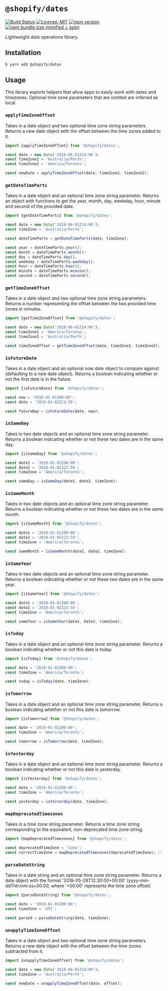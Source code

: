 # `@shopify/dates`

[![Build Status](https://travis-ci.org/Shopify/quilt.svg?branch=master)](https://travis-ci.org/Shopify/quilt)
[![License: MIT](https://img.shields.io/badge/License-MIT-green.svg)](LICENSE.md) [![npm version](https://badge.fury.io/js/%40shopify%2Fdates.svg)](https://badge.fury.io/js/%40shopify%2Fdates.svg) [![npm bundle size (minified + gzip)](https://img.shields.io/bundlephobia/minzip/@shopify/dates.svg)](https://img.shields.io/bundlephobia/minzip/@shopify/dates.svg)

Lightweight date operations library.

## Installation

```bash
$ yarn add @shopify/dates
```

## Usage

This library exports helpers that allow apps to easily work with dates and timezones.
Optional time zone parameters that are omitted are inferred as local.

### `applyTimeZoneOffset`

Takes in a date object and two optional time zone string parameters. Returns a new date object with the offset between the time zones added to it.

```ts
import {applyTimeZoneOffset} from '@shopify/dates';

const date = new Date('2018-06-01Z14:00');
const timeZone1 = 'Australia/Perth';
const timeZone2 = 'America/Toronto';

const newDate = applyTimeZoneOffset(date, timeZone1, timeZone2);
```

### `getDateTimeParts`

Takes in a date object and an optional time zone string parameter. Returns an object with functions to get the year, month, day, weekday, hour, minute and second of the provided date.

```ts
import {getDateTimeParts} from '@shopify/dates';

const date = new Date('2018-06-01Z14:00');
const timeZone = 'Australia/Perth';

const dateTimeParts = getDateTimeParts(date, timeZone);

const year = dateTimeParts.year();
const month = dateTimeParts.month();
const day = dateTimeParts.day();
const weekday = dateTimeParts.weekday();
const hour = dateTimeParts.hour();
const minute = dateTimeParts.minute();
const second = dateTimeParts.second();
```

### `getTimeZoneOffset`

Takes in a date object and two optional time zone string parameters. Returns a number representing the offset between the two provided time zones in minutes.

```ts
import {getTimeZoneOffset} from '@shopify/dates';

const date = new Date('2018-06-01Z14:00');
const timeZone1 = 'America/Toronto';
const timeZone2 = 'Australia/Perth';

const timeZoneOffset = getTimeZoneOffset(date, timeZone1, timeZone2);
```

### `isFutureDate`

Takes in a date object and an optional now date object to compare against (defaulting to a new date object). Returns a boolean indicating whether or not the first date is in the future.

```ts
import {isFutureDate} from '@shopify/dates';

const now = '2018-01-01Z00:00';
const date = '2018-01-02Z23:59';

const futureDay = isFutureDate(date, now);
```

### `isSameDay`

Takes in two date objects and an optional time zone string parameter. Returns a boolean indicating whether or not these two dates are in the same day.

```ts
import {isSameDay} from '@shopify/dates';

const date1 = '2018-01-01Z00:00';
const date2 = '2018-01-02Z23:59';
const timeZone = 'America/Toronto';

const sameDay = isSameDay(date1, date2, timeZone);
```

### `isSameMonth`

Takes in two date objects and an optional time zone string parameter. Returns a boolean indicating whether or not these two dates are in the same month.

```ts
import {isSameMonth} from '@shopify/dates';

const date1 = '2018-01-01Z00:00';
const date2 = '2018-01-02Z23:59';
const timeZone = 'America/Toronto';

const sameMonth = isSameMonth(date1, date2, timeZone);
```

### `isSameYear`

Takes in two date objects and an optional time zone string parameter. Returns a boolean indicating whether or not these two dates are in the same year.

```ts
import {isSameYear} from '@shopify/dates';

const date1 = '2018-01-01Z00:00';
const date2 = '2018-01-02Z23:59';
const timeZone = 'America/Toronto';

const sameYear = isSameYear(date1, date2, timeZone);
```

### `isToday`

Takes in a date object and an optional time zone string parameter. Returns a boolean indicating whether or not this date is today.

```ts
import {isToday} from '@shopify/dates';

const date = '2018-01-01Z00:00';
const timeZone = 'America/Toronto';

const today = isToday(date, timeZone);
```

### `isTomorrow`

Takes in a date object and an optional time zone string parameter. Returns a boolean indicating whether or not this date is tomorrow.

```ts
import {isTomorrow} from '@shopify/dates';

const date = '2018-01-01Z00:00';
const timeZone = 'America/Toronto';

const tomorrow = isTomorrow(date, timeZone);
```

### `isYesterday`

Takes in a date object and an optional time zone string parameter. Returns a boolean indicating whether or not this date is yesterday.

```ts
import {isYesterday} from '@shopify/dates';

const date = '2018-01-01Z00:00';
const timeZone = 'America/Toronto';

const yesterday = isYesterday(date, timeZone);
```

### `mapDeprecatedTimezones`

Takes in a time zone string parameter. Returns a time zone string corresponding to the equivalent, non-deprecated time zone string.

```ts
import {mapDeprecatedTimezones} from '@shopify/dates';

const deprecatedTimeZone = 'Cuba';
const correctTimeZone = mapDeprecatedTimezones(deprecatedTimeZone); // In this case, returns 'America/Havana'
```

### `parseDateString`

Takes in a date string and an optional time zone string parameter. Returns a date object with the format '2018-05-28T12:30:00+00:00' (yyyy-mm-ddThh:mm:ss+00:00, where '+00:00' represents the time zone offset)

```ts
import {parseDateString} from '@shopify/dates';

const date = '2018-01-01Z00:00';
const timeZone = 'UTC';

const parsed = parseDateString(date, timeZone);
```

### `unapplyTimeZoneOffset`

Takes in a date object and two optional time zone string parameters. Returns a new date object with the offset between the time zones subtracted from it.

```ts
import {unapplyTimeZoneOffset} from '@shopify/dates';

const date = new Date('2018-06-01Z14:00');
const timeZone = 'Australia/Perth';

const newDate = unapplyTimeZoneOffset(date, offset);
```
